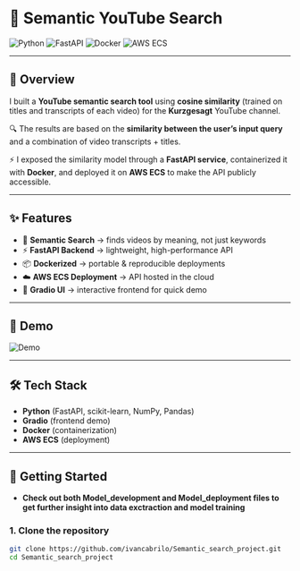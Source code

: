 # 🎥 Semantic YouTube Search

![Python](https://img.shields.io/badge/Python-3.10%2B-blue)
![FastAPI](https://img.shields.io/badge/FastAPI-0.95+-green)
![Docker](https://img.shields.io/badge/Docker-✔-blue)
![AWS ECS](https://img.shields.io/badge/Deployed-AWS%20ECS-orange)

---

## 📖 Overview
I built a **YouTube semantic search tool** using **cosine similarity** (trained on titles and transcripts of each video) for the **Kurzgesagt** YouTube channel.  

🔍 The results are based on the **similarity between the user’s input query** and a combination of video transcripts + titles.  

⚡ I exposed the similarity model through a **FastAPI service**, containerized it with **Docker**, and deployed it on **AWS ECS** to make the API publicly accessible.

---

## ✨ Features
- 🔎 **Semantic Search** → finds videos by meaning, not just keywords  
- ⚡ **FastAPI Backend** → lightweight, high-performance API  
- 📦 **Dockerized** → portable & reproducible deployments  
- ☁️ **AWS ECS Deployment** → API hosted in the cloud  
- 🎨 **Gradio UI** → interactive frontend for quick demo  

---

## 📸 Demo

![Demo](https://github.com/user-attachments/assets/39e6b115-3390-4651-86f7-848f96af763a)

---

## 🛠️ Tech Stack
- **Python** (FastAPI, scikit-learn, NumPy, Pandas)  
- **Gradio** (frontend demo)  
- **Docker** (containerization)  
- **AWS ECS** (deployment)  

---

## 🚀 Getting Started

- **Check out both Model_development and Model_deployment files to get further insight into data exctraction and model training**

### 1. Clone the repository
```bash
git clone https://github.com/ivancabrilo/Semantic_search_project.git
cd Semantic_search_project
